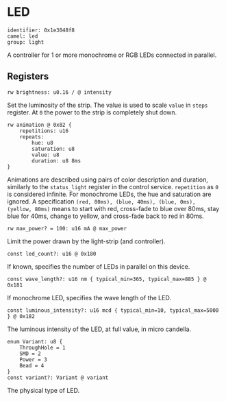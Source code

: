 # LED

    identifier: 0x1e3048f8
    camel: led
    group: light

A controller for 1 or more monochrome or RGB LEDs connected in parallel.

## Registers

    rw brightness: u0.16 / @ intensity

Set the luminosity of the strip. The value is used to scale `value` in `steps` register.
At `0` the power to the strip is completely shut down.

    rw animation @ 0x82 {
        repetitions: u16
        repeats:
            hue: u8
            saturation: u8
            value: u8
            duration: u8 8ms
    }

Animations are described using pairs of color description and duration, 
similarly to the `status_light` register in the control service.
`repetition` as ``0`` is considered infinite.
For monochrome LEDs, the hue and saturation are ignored.
A specification `(red, 80ms), (blue, 40ms), (blue, 0ms), (yellow, 80ms)`
means to start with red, cross-fade to blue over 80ms, stay blue for 40ms,
change to yellow, and cross-fade back to red in 80ms.

    rw max_power? = 100: u16 mA @ max_power

Limit the power drawn by the light-strip (and controller).

    const led_count?: u16 @ 0x180

If known, specifies the number of LEDs in parallel on this device.

    const wave_length?: u16 nm { typical_min=365, typical_max=885 } @ 0x181

If monochrome LED, specifies the wave length of the LED.

    const luminous_intensity?: u16 mcd { typical_min=10, typical_max=5000 } @ 0x182

The luminous intensity of the LED, at full value, in micro candella.

    enum Variant: u8 {
        ThroughHole = 1
        SMD = 2
        Power = 3
        Bead = 4
    }
    const variant?: Variant @ variant

The physical type of LED.
